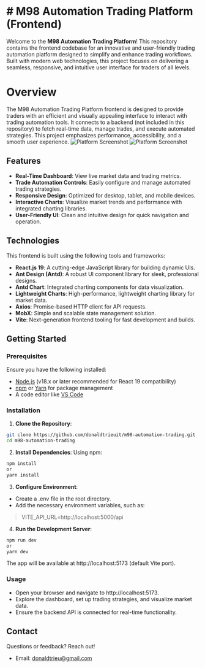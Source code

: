 # # M98 Automation Trading Platform (Frontend)

Welcome to the **M98 Automation Trading Platform**! This repository contains the frontend codebase for an innovative and user-friendly trading automation platform designed to simplify and enhance trading workflows. Built with modern web technologies, this project focuses on delivering a seamless, responsive, and intuitive user interface for traders of all levels.

# Overview

The M98 Automation Trading Platform frontend is designed to provide traders with an efficient and visually appealing interface to interact with trading automation tools. It connects to a backend (not included in this repository) to fetch real-time data, manage trades, and execute automated strategies. This project emphasizes performance, accessibility, and a smooth user experience.
![Platform Screenshot](https://res.cloudinary.com/vickysoft/image/upload/v1742792112/images/m98/screencapture-localhost-5173-2025-03-24-10_33_18_frzg7f.png)
![Platform Screenshot](https://res.cloudinary.com/vickysoft/image/upload/v1742791794/images/m98/Screenshot_2025-03-24_at_10.36.14_AM_gxl8yx.png)

## Features

-   **Real-Time Dashboard**: View live market data and trading metrics.
-   **Trade Automation Controls**: Easily configure and manage automated trading strategies.
-   **Responsive Design**: Optimized for desktop, tablet, and mobile devices.
-   **Interactive Charts**: Visualize market trends and performance with integrated charting libraries.
-   **User-Friendly UI**: Clean and intuitive design for quick navigation and operation.

## Technologies

This frontend is built using the following tools and frameworks:
-   **React.js 19**: A cutting-edge JavaScript library for building dynamic UIs.
-   **Ant Design (Antd)**: A robust UI component library for sleek, professional designs.
-   **Antd Chart**: Integrated charting components for data visualization.
-   **Lightweight Charts**: High-performance, lightweight charting library for market data.
-   **Axios**: Promise-based HTTP client for API requests.
-   **MobX**: Simple and scalable state management solution.
-   **Vite**: Next-generation frontend tooling for fast development and builds.

## Getting Started

### Prerequisites

Ensure you have the following installed:

-   [Node.js](https://nodejs.org/) (v18.x or later recommended for React 19 compatibility)
-   [npm](https://www.npmjs.com/) or [Yarn](https://yarnpkg.com/) for package management
-   A code editor like [VS Code](https://code.visualstudio.com/)

### Installation
1. **Clone the Repository**:
```bash 
git clone https://github.com/donaldtrieuit/m98-automation-trading.git
cd m98-automation-trading
```
2. **Install Dependencies**: Using npm:
```bash 
npm install
or
yarn install
```
3. **Configure Environment**:
- Create a .env file in the root directory.  
- Add the necessary environment variables, such as:
> VITE_API_URL=http://localhost:5000/api
4. **Run the Development Server**:
```bash
npm run dev
or
yarn dev
```
The app will be available at http://localhost:5173 (default Vite port).

### Usage
-   Open your browser and navigate to http://localhost:5173.
-   Explore the dashboard, set up trading strategies, and visualize market data.
-   Ensure the backend API is connected for real-time functionality.

## Contact
Questions or feedback? Reach out!
-   Email: [donaldtrieu@gmail.com](mailto:donaldtrieu@gmail.com)